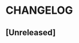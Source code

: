 # CHANGELOG

## [Unreleased]

<!--
[Unreleased]: https://github.com/beste/in-memory-cache-php/compare/1.0.0...main
[1.0.0]: https://github.com/beste/in-memory-cache-php/tree/1.0.0
-->

